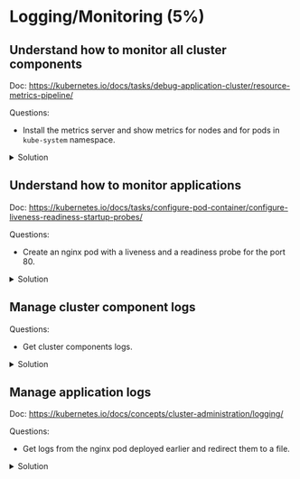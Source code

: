 # Logging/Monitoring (5%)

## Understand how to monitor all cluster components

Doc: https://kubernetes.io/docs/tasks/debug-application-cluster/resource-metrics-pipeline/

Questions:
- Install the metrics server and show metrics for nodes and for pods in `kube-system` namespace.

<details><summary>Solution</summary>
<p>

```bash
git clone https://github.com/kubernetes-sigs/metrics-server
# Add --kubelet-insecure-tls to metrics-server/deploy/kubernetes/metrics-server-deployment.yaml if necessary
...
      containers:
      - name: metrics-server
        image: k8s.gcr.io/metrics-server-amd64:v0.3.6
        imagePullPolicy: IfNotPresent
        args:
          - --cert-dir=/tmp
          - --secure-port=4443
          - --kubelet-insecure-tls
...

# Launch the metrics server
kubectl apply -f kubectl apply -f metrics-server/deploy/kubernetes/

# Wait for the server to get metrics and show them
kubectl top nodes
NAME           CPU(cores)   CPU%   MEMORY(bytes)   MEMORY%
k8s-master     276m         13%    754Mi           19%
k8s-worker-1   87m          4%     391Mi           20%
k8s-worker-2   130m         6%     519Mi           27%

kubectl top pods -n kube-system
NAME                                 CPU(cores)   MEMORY(bytes)
coredns-66bff467f8-vr7ws             5m           5Mi
coredns-66bff467f8-w89dn             6m           6Mi
etcd-k8s-master                      44m          34Mi
kube-apiserver-k8s-master            78m          239Mi
kube-controller-manager-k8s-master   31m          37Mi
kube-flannel-ds-amd64-jgvg6          5m           9Mi
kube-flannel-ds-amd64-mdp7q          6m           9Mi
kube-flannel-ds-amd64-n9bfw          6m           9Mi
kube-proxy-f5c9j                     3m           12Mi
kube-proxy-qqhkq                     1m           12Mi
kube-proxy-tlmvq                     2m           12Mi
kube-scheduler-k8s-master            7m           10Mi
metrics-server-64b57fd654-zjcj9      1m           11Mi

```

</p>
</details>


## Understand how to monitor applications

Doc: https://kubernetes.io/docs/tasks/configure-pod-container/configure-liveness-readiness-startup-probes/

Questions:
- Create an nginx pod with a liveness and a readiness probe for the port 80.

<details><summary>Solution</summary>
<p>

pod-ness.yml:
```yaml
apiVersion: v1
kind: Pod
metadata:
  name: nginx
  labels:
    run: nginx
spec:
  containers:
  - name: nginx
    image: nginx:latest
    readinessProbe:
      httpGet:
        path: /
        port: 80
      initialDelaySeconds: 5
      periodSeconds: 5
    livenessProbe:
      httpGet:
        path: /
        port: 80
```

```bash
kubectl apply -f pod-ness.yml
kubectl describe pods nginx
...
    Liveness:       http-get http://:80/ delay=0s timeout=1s period=10s #success=1 #failure=3
    Readiness:      http-get http://:80/ delay=5s timeout=1s period=5s #success=1 #failure=3
...

```

</p>
</details>

## Manage cluster component logs

Questions:
- Get cluster components logs.

<details><summary>Solution</summary>
<p>

Logs depend on how your cluster was deployed.

For our deployment done in [Installation, Configuration & Validation 12%](https://github.com/alijahnas/CKA-practice-exercises/blob/master/installation-configuration-validation.md) here is how to get logs.

```bash
# Kubelet
sudo journalctl -u kubelet

# API server
kubectl -n kube-system logs kube-apiserver-k8s-master

# Controller Manager
kubectl -n kube-system logs kube-controller-manager-k8s-master

# Scheduler
kubectl -n kube-system logs kube-scheduler-k8s-master

```

</p>
</details>


## Manage application logs

Doc: https://kubernetes.io/docs/concepts/cluster-administration/logging/

Questions:
- Get logs from the nginx pod deployed earlier and redirect them to a file.

<details><summary>Solution</summary>
<p>

```bash
kubectl logs nginx > nginx.log
```

</p>
</details>

